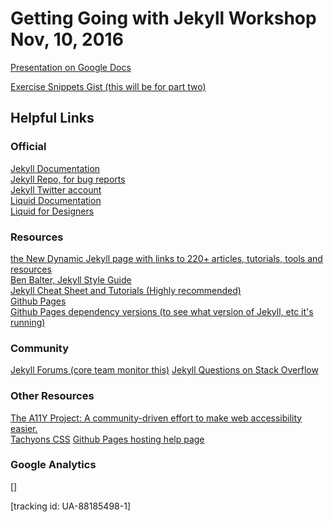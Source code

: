 # Getting Going with Jekyll Workshop Nov, 10, 2016

[Presentation on Google Docs](https://docs.google.com/presentation/d/1XRW5y-Rarne05XJZzksuklwe5FicQVVYrHVduQ015hU/edit?usp=sharing)

[Exercise Snippets Gist (this will be for part two)](https://gist.github.com/budparr/64ef15890fe97eb4e4bcaa5b029a91e5)



## Helpful Links

### Official

[Jekyll Documentation](http://jekyllrb.com/docs/home/)  
[Jekyll Repo, for bug reports](https://github.com/jekyll/jekyll/issues)  
[Jekyll Twitter account](https://twitter.com/jekyllrb)  
[Liquid Documentation](http://shopify.github.io/liquid/)  
[Liquid for Designers](https://github.com/Shopify/liquid/wiki/Liquid-for-Designers)  

### Resources

[the New Dynamic Jekyll page with links to 220+ articles, tutorials, tools and resources](https://www.thenewdynamic.org/tool/jekyll/)  
[Ben Balter, Jekyll Style Guide](http://ben.balter.com/jekyll-style-guide/)  
[Jekyll Cheat Sheet and Tutorials (Highly recommended)](http://jekyll.tips/jekyll-cheat-sheet/)  
[Github Pages](https://pages.github.com/)  
[Github Pages dependency versions (to see what version of Jekyll, etc it's running)](https://pages.github.com/versions/)


### Community

[Jekyll Forums (core team monitor this)](https://talk.jekyllrb.com/)
[Jekyll Questions on Stack Overflow](http://stackoverflow.com/questions/tagged/jekyll)  


### Other Resources

[The A11Y Project: A community-driven effort to make web accessibility easier.](http://a11yproject.com/)  
[Tachyons CSS](http://tachyons.io/)
[Github Pages hosting help page](https://help.github.com/articles/about-github-pages-and-jekyll/)

### Google Analytics

[<script>
  (function(i,s,o,g,r,a,m){i['GoogleAnalyticsObject']=r;i[r]=i[r]||function(){
  (i[r].q=i[r].q||[]).push(arguments)},i[r].l=1*new Date();a=s.createElement(o),
  m=s.getElementsByTagName(o)[0];a.async=1;a.src=g;m.parentNode.insertBefore(a,m)
  })(window,document,'script','https://www.google-analytics.com/analytics.js','ga');

  ga('create', 'UA-88185498-1', 'auto');
  ga('send', 'pageview');

</script>]

[tracking id: UA-88185498-1]

```
